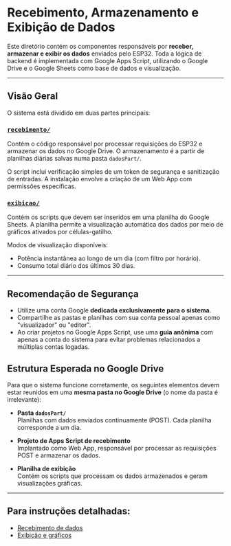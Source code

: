 # Recebimento, Armazenamento e Exibição de Dados

Este diretório contém os componentes responsáveis por **receber, armazenar e exibir os dados** enviados pelo ESP32. Toda a lógica de backend é implementada com Google Apps Script, utilizando o Google Drive e o Google Sheets como base de dados e visualização.

---

## Visão Geral

O sistema está dividido em duas partes principais:

### [`recebimento/`](./recebimento/)
Contém o código responsável por processar requisições do ESP32 e armazenar os dados no Google Drive. O armazenamento é a partir de planilhas diárias salvas numa pasta `dadosPart/`.

O script inclui verificação simples de um token de segurança e sanitização de entradas. A instalação envolve a criação de um Web App com permissões específicas.

### [`exibicao/`](./exibicao/)
Contém os scripts que devem ser inseridos em uma planilha do Google Sheets. A planilha permite a visualização automática dos dados por meio de gráficos ativados por células-gatilho.

Modos de visualização disponíveis:

- Potência instantânea ao longo de um dia (com filtro por horário).
- Consumo total diário dos últimos 30 dias.

---

## Recomendação de Segurança

- Utilize uma conta Google **dedicada exclusivamente para o sistema**.
- Compartilhe as pastas e planilhas com sua conta pessoal apenas como "visualizador" ou "editor".
- Ao criar projetos no Google Apps Script, use uma **guia anônima** com apenas a conta do sistema para evitar problemas relacionados a múltiplas contas logadas.

## Estrutura Esperada no Google Drive

Para que o sistema funcione corretamente, os seguintes elementos devem estar reunidos em uma **mesma pasta no Google Drive** (o nome da pasta é irrelevante):

- **Pasta `dadosPart/`**  
  Planilhas com dados enviados continuamente (POST). Cada planilha corresponde a um dia.

- **Projeto de Apps Script de recebimento**  
  Implantado como Web App, responsável por processar as requisições POST e armazenar os dados.

- **Planilha de exibição**  
  Contém os scripts que processam os dados armazenados e geram visualizações gráficas.

---

## Para instruções detalhadas:

- [Recebimento de dados](./recebimento/README.md)
- [Exibição e gráficos](./exibicao/README.md)
